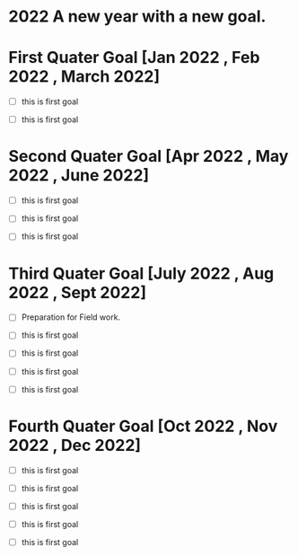 # 2022 A new year with a new goal.

# First Quater Goal [Jan 2022 , Feb 2022 , March 2022]
- [ ] this is first goal
- [ ] this is first goal


# Second Quater Goal [Apr 2022 , May 2022 , June 2022]
- [ ] this is first goal
- [ ] this is first goal
- [ ] this is first goal



# Third Quater Goal [July 2022 , Aug 2022 , Sept 2022]
- [ ] Preparation for Field work.
- [ ] this is first goal
- [ ] this is first goal
- [ ] this is first goal
- [ ] this is first goal



# Fourth Quater Goal [Oct 2022 , Nov 2022 , Dec 2022]
- [ ] this is first goal
- [ ] this is first goal
- [ ] this is first goal
- [ ] this is first goal
- [ ] this is first goal


